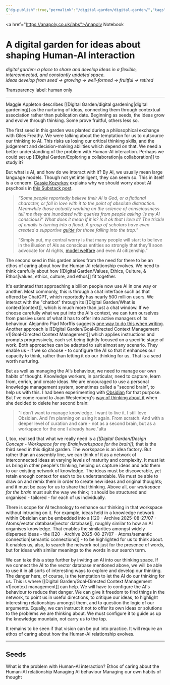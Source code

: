 ```yaml
---
{"dg-publish":true,"permalink":"/digital-garden/digital-garden/","tags":["gardenEntry"],"created":"2025-08-11T21:46:53.866+01:00","updated":"2025-08-30T21:22:06.906+01:00"}
---
```


<a href="https://anapoly.co.uk/labs">Anapoly Notebook</a>
# A digital garden for ideas about shaping Human-AI interaction

*digital garden: a place to share and develop ideas in a flexible, interconnected, and constantly updated space.*  
*ideas develop from seed → growing → well-formed → fruitful → retired*

Transparency label: human only

---

Maggie Appleton describes [[Digital Garden/digital gardening\|digital gardening]] as the nurturing of ideas, connecting them through contextual association rather than publication date. Beginning as seeds, the ideas grow and evolve through thinking. Some prove fruitful, others less so. 

The first seed in this garden was planted during a philosophical exchange with Giles Freathy. We were talking about the temptation for us to outsource our thinking to AI. This risks us losing our critical thinking skills, and the judgement and decision-making abilities which depend on that. We need a better understanding of the problem with Human-AI interaction. Perhaps we could set up  [[Digital Garden/Exploring a collaboration\|a collaboration]] to study it?

But what is AI, and how do we interact with it? By AI, we usually mean large language models. Though not yet intelligent, they can seem so. This in itself is a concern. <a href="https://www.kozyr.com/about">Cassie Kozyrkov</a> explains why we should worry about AI psychosis in <a href="https://substack.com/home/post/p-171599460">this Substack post</a>. 

> _“Some people reportedly believe their AI is God, or a fictional character, or fall in love with it to the point of absolute distraction. Meanwhile those actually working on the science of consciousness tell me they are inundated with queries from people asking ‘is my AI conscious?’ What does it mean if it is? Is it ok that I love it? The trickle of emails is turning into a flood. A group of scholars have even created a supportive [guide](https://whenaiseemsconscious.org/) for those falling into the trap.”_
> 
> “Simply put, my central worry is that many people will start to believe in the illusion of AIs as conscious entities so strongly that they’ll soon advocate for AI rights, [model welfare](https://arxiv.org/abs/2411.00986) and even AI citizenship.”

 The second seed in this garden arises from the need for there to be an ethos of caring about how the Human-AI relationship evolves. We need to think carefully about how [[Digital Garden/Values, Ethics, Culture, & Ethos\|values, ethics, culture, and ethos]] fit together.
 
It's estimated that approaching a billion people now use AI in one way or another. Most commonly, this is through a chat interface such as that offered by ChatGPT, which reportedly has nearly 500 million users. We interact with the "chatbot" through its [[Digital Garden/What is context\|context]], which is much more than just a chat window. If we choose carefully what we put into the AI's context, we can turn ourselves from passive users of what it has to offer into active managers of its behaviour. Alejandro Piad Morffis suggests <a href="https://blog.apiad.net/p/a-pragmatic-workflow-for-technical?utm_source=publication-search">one way to do this when writing</a>. Another approach is [[Digital Garden/Goal-Directed Context Management v1\|Goal-Directed Context Management]] which applies instructions and prompts progressively, each set being tightly focused on a specific stage of work. Both approaches can be adapted to suit almost any scenario. They enable us - if we so choose - to configure the AI so that it enhances our capacity to think, rather than letting it do our thinking for us. That is a seed worth nurturing. 

But as well as managing the AI’s behaviour, we need to manage our own habits of thought. Knowledge workers, in particular, need to capture, learn from, enrich, and create ideas. We are encouraged to use a personal knowledge management system, sometimes called a "second brain", to help us with this. I had been experimenting with <a href="https://obsidian.md">Obsidian</a> for that purpose. But I've come round to Joan Westenberg's <a href="https://www.joanwestenberg.com/p/i-deleted-my-second-brain">way of thinking about it</a> when she decided to delete her second brain:

> "I don’t want to manage knowledge. I want to live it. I still love Obsidian. And I’m planning on using it again. From scratch. And with a deeper level of curation and care - not as a second brain, but as a workspace for the one I already have."alta

I, too, realised that what we really need is a *[[Digital Garden/Design Concept - Workspace for my Brain\|workspace for the brain]]*; that is the third seed in this digital garden.  The workspace is an idea factory. But rather than an assembly line, we can think of it as a network of interconnected ideas at varying levels of maturity and complexity.  It must let us bring in other people's thinking, helping us capture ideas and add them to our existing network of knowledge. The ideas must be discoverable, yet retain enough context for each to be understandable.  We must be able to draw on and remix them in order to create new ideas and original thoughts; and it must be easy for us to share that thinking. Above all, our *workspace for the brain* must suit the way we think; it should be structured and organised - tailored - for each of us individually. 
 
There is scope for AI technology to enhance our thinking in that workspace without intruding on it. For example, ideas held in a knowledge network within Obsidian can be embedded into a [[20 - Archive 2025-08-27/07 - Atoms/vector database\|vector database]], roughly similar to how an AI organises knowledge. That enables the similarities amongst widely dispersed ideas - the [[20 - Archive 2025-08-27/07 - Atoms/semantic connection\|semantic connections]] - to be highlighted for us to think about.  It enables us, also, to search the network not just for the presence of words, but for ideas with similar meanings to the words in our search term. 

We can take this a step further by inviting an AI into our thinking space. If we connect the AI to the vector database mentioned above, we will be able to use it in all sorts of interesting ways to explore and develop our thinking. The danger here, of course, is the temptation to let the AI do our thinking for us. This is where [[Digital Garden/Goal-Directed Context Management v1\|context management]] can help. We will have to configure the AI's behaviour to reduce that danger. We can give it freedom to find things in the network, to point us in useful directions, to critique our ideas, to highlight interesting relationships amongst them, and to question the logic of our arguments. Equally, we can instruct it not to offer its own ideas or solutions to the problems we are thinking about. We must configure it to guide us up the knowledge mountain, not carry us to the top. 

It remains to be seen if that vision can be put into practice. It will require an ethos of caring about how the Human-AI relationship evolves. 

---

## Seeds

What is the problem with Human-AI interaction?
Ethos of caring about the Human-AI relationship
Managing AI behaviour
Managing our own habits of thought